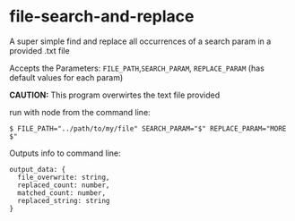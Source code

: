 # file-search-and-replace
A super simple find and replace all occurrences of a search param in a provided .txt file

Accepts the Parameters: `FILE_PATH`,`SEARCH_PARAM`, `REPLACE_PARAM` (has default values for each param)

**CAUTION:** This program overwirtes the text file provided

run with node from the command line:
```
$ FILE_PATH="../path/to/my/file" SEARCH_PARAM="$" REPLACE_PARAM="MORE $"
```


Outputs info to command line:
```
output_data: {
  file_overwrite: string,
  replaced_count: number,
  matched_count: number,
  replaced_string: string
}
```

